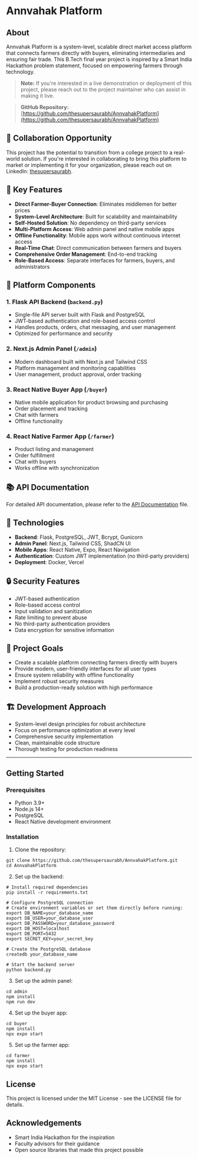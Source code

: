 # Annvahak Platform

## About
Annvahak Platform is a system-level, scalable direct market access platform that connects farmers directly with buyers, eliminating intermediaries and ensuring fair trade. This B.Tech final year project is inspired by a Smart India Hackathon problem statement, focused on empowering farmers through technology.

> **Note:** If you're interested in a live demonstration or deployment of this project, please reach out to the project maintainer who can assist in making it live.

> **GitHub Repository:** [https://github.com/thesupersaurabh/AnnvahakPlatform](https://github.com/thesupersaurabh/AnnvahakPlatform)

## 💼 Collaboration Opportunity
This project has the potential to transition from a college project to a real-world solution. If you're interested in collaborating to bring this platform to market or implementing it for your organization, please reach out on LinkedIn: [thesupersaurabh](https://www.linkedin.com/in/thesupersaurabh/).

## 🌟 Key Features

- **Direct Farmer-Buyer Connection**: Eliminates middlemen for better prices
- **System-Level Architecture**: Built for scalability and maintainability
- **Self-Hosted Solution**: No dependency on third-party services
- **Multi-Platform Access**: Web admin panel and native mobile apps
- **Offline Functionality**: Mobile apps work without continuous internet access
- **Real-Time Chat**: Direct communication between farmers and buyers
- **Comprehensive Order Management**: End-to-end tracking
- **Role-Based Access**: Separate interfaces for farmers, buyers, and administrators

## 📱 Platform Components

### 1. Flask API Backend (`backend.py`)
- Single-file API server built with Flask and PostgreSQL
- JWT-based authentication and role-based access control
- Handles products, orders, chat messaging, and user management
- Optimized for performance and security

### 2. Next.js Admin Panel (`/admin`)
- Modern dashboard built with Next.js and Tailwind CSS
- Platform management and monitoring capabilities
- User management, product approval, order tracking

### 3. React Native Buyer App (`/buyer`)
- Native mobile application for product browsing and purchasing
- Order placement and tracking
- Chat with farmers
- Offline functionality

### 4. React Native Farmer App (`/farmer`)
- Product listing and management
- Order fulfillment
- Chat with buyers
- Works offline with synchronization

## 📚 API Documentation

For detailed API documentation, please refer to the [API Documentation](api-docs.md) file.

## 🔧 Technologies

- **Backend**: Flask, PostgreSQL, JWT, Bcrypt, Gunicorn
- **Admin Panel**: Next.js, Tailwind CSS, ShadCN UI
- **Mobile Apps**: React Native, Expo, React Navigation
- **Authentication**: Custom JWT implementation (no third-party providers)
- **Deployment**: Docker, Vercel

## 🔒 Security Features

- JWT-based authentication
- Role-based access control
- Input validation and sanitization
- Rate limiting to prevent abuse
- No third-party authentication providers
- Data encryption for sensitive information

## 🚀 Project Goals

- Create a scalable platform connecting farmers directly with buyers
- Provide modern, user-friendly interfaces for all user types
- Ensure system reliability with offline functionality
- Implement robust security measures
- Build a production-ready solution with high performance

## 🏗️ Development Approach

- System-level design principles for robust architecture
- Focus on performance optimization at every level
- Comprehensive security implementation
- Clean, maintainable code structure
- Thorough testing for production readiness

---

## Getting Started

### Prerequisites
- Python 3.9+
- Node.js 14+
- PostgreSQL
- React Native development environment

### Installation

1. Clone the repository:
```
git clone https://github.com/thesupersaurabh/AnnvahakPlatform.git
cd AnnvahakPlatform
```

2. Set up the backend:
```
# Install required dependencies
pip install -r requirements.txt

# Configure PostgreSQL connection
# Create environment variables or set them directly before running:
export DB_NAME=your_database_name
export DB_USER=your_database_user
export DB_PASSWORD=your_database_password
export DB_HOST=localhost
export DB_PORT=5432
export SECRET_KEY=your_secret_key

# Create the PostgreSQL database
createdb your_database_name

# Start the backend server
python backend.py
```

3. Set up the admin panel:
```
cd admin
npm install
npm run dev
```

4. Set up the buyer app:
```
cd buyer
npm install
npx expo start
```

5. Set up the farmer app:
```
cd farmer
npm install
npx expo start
```

## License
This project is licensed under the MIT License - see the LICENSE file for details.

## Acknowledgements
- Smart India Hackathon for the inspiration
- Faculty advisors for their guidance
- Open source libraries that made this project possible 
